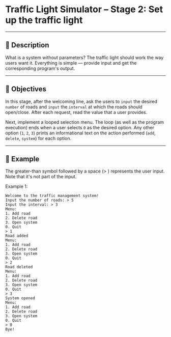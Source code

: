 # Traffic Light Simulator – Stage 2: Set up the traffic light

---

## 🧠 Description

What is a system without parameters? The traffic light should work the way users want it. Everything is simple — provide input and get the corresponding program's output.

---

## 🎯 Objectives

In this stage, after the welcoming line, ask the users to `input` the desired `number` of roads and `input` the `interval` at which the roads should open/close. After each request, read the value that a user provides.

Next, implement a looped selection menu. The loop (as well as the program execution) ends when a user selects `0` as the desired option. Any other option (`1`, `2`, `3`) prints an informational text on the action performed (`add`, `delete`, `system`) for each option.

---


## 📌 Example

The greater-than symbol followed by a space (> ) represents the user input. Note that it's not part of the input.

Example 1:

```text
Welcome to the traffic management system!
Input the number of roads: > 5
Input the interval: > 3
Menu:
1. Add road
2. Delete road
3. Open system
0. Quit
> 1
Road added
Menu:
1. Add road
2. Delete road
3. Open system
0. Quit
> 2
Road deleted
Menu:
1. Add road
2. Delete road
3. Open system
0. Quit
> 3
System opened
Menu:
1. Add road
2. Delete road
3. Open system
0. Quit
> 0
Bye!
```
